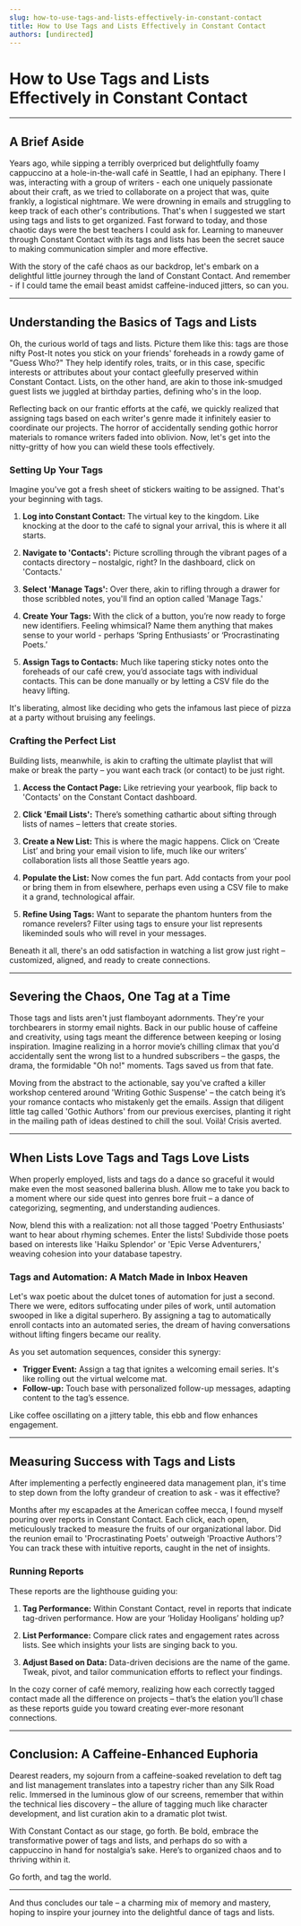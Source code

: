 ```yaml
---
slug: how-to-use-tags-and-lists-effectively-in-constant-contact
title: How to Use Tags and Lists Effectively in Constant Contact
authors: [undirected]
---
```



# How to Use Tags and Lists Effectively in Constant Contact

---

## A Brief Aside

Years ago, while sipping a terribly overpriced but delightfully foamy cappuccino at a hole-in-the-wall café in Seattle, I had an epiphany. There I was, interacting with a group of writers - each one uniquely passionate about their craft, as we tried to collaborate on a project that was, quite frankly, a logistical nightmare. We were drowning in emails and struggling to keep track of each other's contributions. That's when I suggested we start using tags and lists to get organized. Fast forward to today, and those chaotic days were the best teachers I could ask for. Learning to maneuver through Constant Contact with its tags and lists has been the secret sauce to making communication simpler and more effective.

With the story of the café chaos as our backdrop, let's embark on a delightful little journey through the land of Constant Contact. And remember - if I could tame the email beast amidst caffeine-induced jitters, so can you.

---

## Understanding the Basics of Tags and Lists

Oh, the curious world of tags and lists. Picture them like this: tags are those nifty Post-It notes you stick on your friends' foreheads in a rowdy game of "Guess Who?" They help identify roles, traits, or in this case, specific interests or attributes about your contact gleefully preserved within Constant Contact. Lists, on the other hand, are akin to those ink-smudged guest lists we juggled at birthday parties, defining who's in the loop.

Reflecting back on our frantic efforts at the café, we quickly realized that assigning tags based on each writer's genre made it infinitely easier to coordinate our projects. The horror of accidentally sending gothic horror materials to romance writers faded into oblivion. Now, let's get into the nitty-gritty of how you can wield these tools effectively.

### Setting Up Your Tags

Imagine you've got a fresh sheet of stickers waiting to be assigned. That's your beginning with tags.

1. **Log into Constant Contact:** The virtual key to the kingdom. Like knocking at the door to the café to signal your arrival, this is where it all starts.
   
2. **Navigate to 'Contacts':** Picture scrolling through the vibrant pages of a contacts directory – nostalgic, right? In the dashboard, click on 'Contacts.'

3. **Select 'Manage Tags':** Over there, akin to rifling through a drawer for those scribbled notes, you'll find an option called 'Manage Tags.'

4. **Create Your Tags:** With the click of a button, you’re now ready to forge new identifiers. Feeling whimsical? Name them anything that makes sense to your world - perhaps ‘Spring Enthusiasts’ or ‘Procrastinating Poets.’

5. **Assign Tags to Contacts:** Much like tapering sticky notes onto the foreheads of our café crew, you’d associate tags with individual contacts. This can be done manually or by letting a CSV file do the heavy lifting.

It's liberating, almost like deciding who gets the infamous last piece of pizza at a party without bruising any feelings.

### Crafting the Perfect List

Building lists, meanwhile, is akin to crafting the ultimate playlist that will make or break the party – you want each track (or contact) to be just right.

1. **Access the Contact Page:** Like retrieving your yearbook, flip back to 'Contacts' on the Constant Contact dashboard.

2. **Click 'Email Lists':** There’s something cathartic about sifting through lists of names – letters that create stories.

3. **Create a New List:** This is where the magic happens. Click on ‘Create List’ and bring your email vision to life, much like our writers’ collaboration lists all those Seattle years ago.

4. **Populate the List:** Now comes the fun part. Add contacts from your pool or bring them in from elsewhere, perhaps even using a CSV file to make it a grand, technological affair.

5. **Refine Using Tags:** Want to separate the phantom hunters from the romance revelers? Filter using tags to ensure your list represents likeminded souls who will revel in your messages.

Beneath it all, there's an odd satisfaction in watching a list grow just right – customized, aligned, and ready to create connections.

---

## Severing the Chaos, One Tag at a Time

Those tags and lists aren't just flamboyant adornments. They're your torchbearers in stormy email nights. Back in our public house of caffeine and creativity, using tags meant the difference between keeping or losing inspiration. Imagine realizing in a horror movie’s chilling climax that you'd accidentally sent the wrong list to a hundred subscribers – the gasps, the drama, the formidable "Oh no!" moments. Tags saved us from that fate.

Moving from the abstract to the actionable, say you've crafted a killer workshop centered around 'Writing Gothic Suspense' – the catch being it’s your romance contacts who mistakenly get the emails. Assign that diligent little tag called 'Gothic Authors' from our previous exercises, planting it right in the mailing path of ideas destined to chill the soul. Voilà! Crisis averted.

---

## When Lists Love Tags and Tags Love Lists

When properly employed, lists and tags do a dance so graceful it would make even the most seasoned ballerina blush. Allow me to take you back to a moment where our side quest into genres bore fruit – a dance of categorizing, segmenting, and understanding audiences.

Now, blend this with a realization: not all those tagged 'Poetry Enthusiasts' want to hear about rhyming schemes. Enter the lists! Subdivide those poets based on interests like 'Haiku Splendor' or 'Epic Verse Adventurers,' weaving cohesion into your database tapestry.

### Tags and Automation: A Match Made in Inbox Heaven

Let's wax poetic about the dulcet tones of automation for just a second. There we were, editors suffocating under piles of work, until automation swooped in like a digital superhero. By assigning a tag to automatically enroll contacts into an automated series, the dream of having conversations without lifting fingers became our reality.

As you set automation sequences, consider this synergy:
- **Trigger Event:** Assign a tag that ignites a welcoming email series. It's like rolling out the virtual welcome mat.
- **Follow-up:** Touch base with personalized follow-up messages, adapting content to the tag’s essence.

Like coffee oscillating on a jittery table, this ebb and flow enhances engagement.

---

## Measuring Success with Tags and Lists

After implementing a perfectly engineered data management plan, it's time to step down from the lofty grandeur of creation to ask - was it effective?

Months after my escapades at the American coffee mecca, I found myself pouring over reports in Constant Contact. Each click, each open, meticulously tracked to measure the fruits of our organizational labor. Did the reunion email to 'Procrastinating Poets' outweigh 'Proactive Authors'? You can track these with intuitive reports, caught in the net of insights.

### Running Reports

These reports are the lighthouse guiding you:
1. **Tag Performance:** Within Constant Contact, revel in reports that indicate tag-driven performance. How are your ‘Holiday Hooligans’ holding up?

2. **List Performance:** Compare click rates and engagement rates across lists. See which insights your lists are singing back to you.

3. **Adjust Based on Data:** Data-driven decisions are the name of the game. Tweak, pivot, and tailor communication efforts to reflect your findings.

In the cozy corner of café memory, realizing how each correctly tagged contact made all the difference on projects – that’s the elation you’ll chase as these reports guide you toward creating ever-more resonant connections.

---

## Conclusion: A Caffeine-Enhanced Euphoria

Dearest readers, my sojourn from a caffeine-soaked revelation to deft tag and list management translates into a tapestry richer than any Silk Road relic. Immersed in the luminous glow of our screens, remember that within the technical lies discovery – the allure of tagging much like character development, and list curation akin to a dramatic plot twist.

With Constant Contact as our stage, go forth. Be bold, embrace the transformative power of tags and lists, and perhaps do so with a cappuccino in hand for nostalgia’s sake. Here’s to organized chaos and to thriving within it.

Go forth, and tag the world.

---

And thus concludes our tale – a charming mix of memory and mastery, hoping to inspire your journey into the delightful dance of tags and lists.